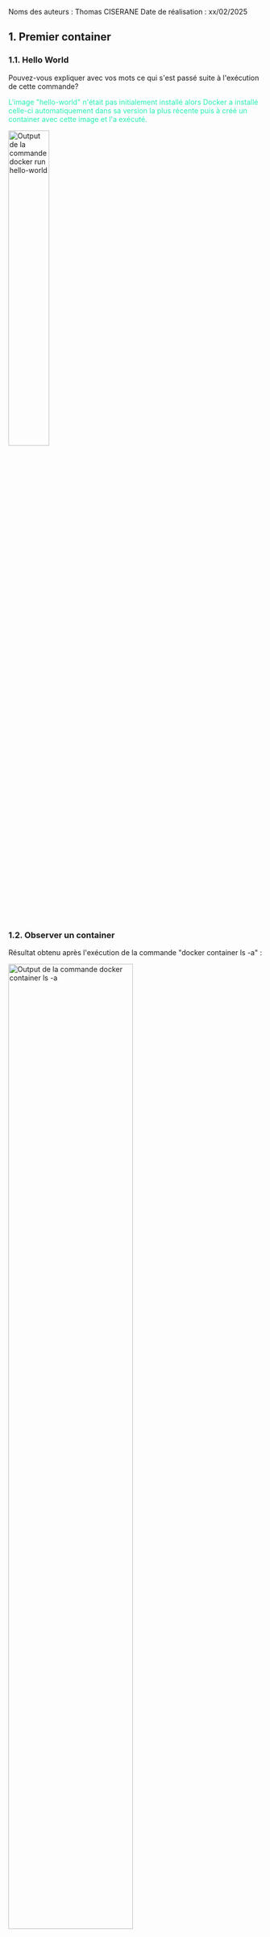 
Noms des auteurs :  Thomas CISERANE
Date de réalisation : xx/02/2025


## 1. Premier container

### 1.1. Hello World 

Pouvez-vous expliquer avec vos mots ce qui s'est passé suite à l'exécution de cette commande? 

<span style="color:#22eeb1">L'image "hello-world" n'était pas initialement installé alors Docker a installé  celle-ci automatiquement dans sa version la plus récente puis à créé un container avec cette image et l'a exécuté.</span>

<img src="./sceenshots/part1/1_1.png" alt="Output de la commande docker run hello-world" style="width:40%">

### 1.2.  Observer un container

Résultat obtenu après l'exécution de la commande "docker container ls -a" :

<img src="./sceenshots/part1/1_2.png" alt="Output de la commande docker container ls -a" style="width:70%">

Retrouvez les informations suivantes sur le container lancé précédemment : 
1. Quel est son identifiant ? 

    <span style="color:#22eeb1">Son ID est **7807bde91dba**d736e1b92888ec5562026425f99ace51feaa46fbf2dd7086b2de, soit **7807bde91dba** sur l'image.</span>

2. Quel est son nom ?

    <span style="color:#22eeb1">Son nom est priceless_goodall.</span>

3. Quel est son état ?

    <span style="color:#22eeb1">Son état est Exited car l'execution du container s'est terminée 5 minutes plus tard</span>

4. Quel est le nom de son image?  Avez-vous vu au point 1.1. d''où cette image provenait?

    <span style="color:#22eeb1">Le nom de son image est hello-world.</span>

5. Quelle commande le container a-t-il exécuté?

    <span style="color:#22eeb1">Il a exécuté la commande "/hello".</span>

6. Si vous avez installer Docker Desktop, pouvez-vous retrouver ces mêmes informations dans l'interface graphique?

    <img src="./sceenshots/part1/1_2_6.png" alt="Menu des containers" style="width:75%">

    <span style="color:#22eeb1">Pour trouver la dernière information soit celle de la commande, il faut rentrer dans le container, aller dans l'option "Inspect" puis trouver la commande dans le JSON.</span>

    <img src="./sceenshots/part1/1_2_6bis.png" alt="Champs CMD issu du json" style="width:30%">


### 1.3. Les images 

1. Quelles informations voyez-vous?  Quel est le lien avec ce que vous avez observé auparavant?

    <span style="color:#22eeb1">On retrouve le nom de l'image, sa version, son ID, Date de création et sa taille.
    En dehors des attributs cités juste avant, en rentrant dans l'image, on retrouve les étapes de comment celle-ci a été contruite et exécutée (commande "/hello").</span>

    <img src="./sceenshots/part1/1_3df.png" alt="Dockerfile" style="width:50%">

    <span style="color:#22eeb1">Le lien pourrait être que le container a utilisé cette image lors de sa création pour exécuter la commande "/hello".</span>

2. Comparez l'output de cette commande avec la vue correspondante de l'interface graphique.

    <span style="color:#22eeb1">On retrouve les mêmes informations que ceux de l'interface graphique.</span>

    <img src="./sceenshots/part1/1_3.png" alt="Output de la commande 'docker image ls'" style="width:50%">
    <img src="./sceenshots/part1/1_3bis.png" alt="Menu des images" style="width:70%">

3. Essayez de trouver la commande qui vous permettra de supprimer cette image.  C'est une bonne idée de ne pas conserver les images non utilisées sur votre système de fichiers : même avec la mutualisation de couches, elles prennent de l'espace sur le disque!

    <span style="color:#22eeb1">Pour supprimer une image on peut utiliser la commande "docker image rm -f" ou "docker rmi -f" avec "-f" pour forcer la suppression.</span>

### 1.4. Les volumes

## 2. Utiliser un container

### 2.1. Interagir avec un container

1. A quoi servent les options ```i``` et ```t```dans la commande ci-dessus? 

    <span style="color:#22eeb1">Les options ```i``` et ```t``` servent respectivement à maintenir l'entrée standard (stdin) ouverte, permettant d'interagir avec le conteneur et permettant d'avoir les fonctionnalités d'un terminal toujours dans l'interaction, comme par exemple le mot de passe ne s'affiche pas quand on le rentre, sans l'option ```t```, il s'afficherait.</span>

2. Chaque container Docker est destiné à exécuter une commande unique.  Quelle est-elle dans ce cas-ci?

    <span style="color:#22eeb1">La commande est "/bin/bash".</span>

3. Dans le container, quels sont les processus présents?  Et leurs PIDs? 

    <img src="./sceenshots/part2/2_1_3.png" alt="Output de la commande ps" style="width:50%">

    <span style="color:#22eeb1">Le processus est "bash" et son PID est 1</span>

4. Avec quel utilisateur êtes-vous loggé?

    <span style="color:#22eeb1">L'utilisateur est "root".</span>

5. Votre container a-t'il accès à Internet?  Qui est son résolveur?

    <span style="color:#22eeb1">Oui le conatiner a accès à internet :

    <img src="./sceenshots/part2/2_1_5.png" alt="Output ping google" style="width:45%">

    <span style="color:#22eeb1">Et son resolveur est: 192.168.65.7

    <img src="./sceenshots/part2/2_1_5bis.png" alt="Résolveur" style="width:45%">


### 2.2. Inspecter un container

1. Chaque container dispose d'une interface réseau.  Quelle est l'adresse **IP** de l'interface de votre container? 

    L'adresse IP est **172.17.0.2**.

    <img src="./sceenshots/part2/2_2_1.png" alt="Output de la commande docker inspect" style="width:40%">

2. Votre container a-t'il des **ports** ouverts?  

    Non, aucun port n'est ouvert.

    <img src="./sceenshots/part2/2_2_2.png" alt="Output de la commande docker inspect" style="width:55%">

### 2.3. Faire tourner un service dans un container

- Qu'avez-vous observé au niveau des "ports" ?  Expliquez et illustrez votre réponse avec des screenshots.

    Ici on voit que nginx tourne sur le port 80 utilisant le protocole TCP mais pas encore accessible en dehors de la machine.

    <img src="./sceenshots/part2/2_3_1.png" alt="Output de la commande docker inspect" style="width:30%">

    Après avoir exécuté la commande suivante: ```docker run -p80:80 --name=mon-serveur-web2b nginx```  et lancé le container, on voit qu'il est accessible en dehors de la machine car on préciser le port de la machine sur lequel il est lancé.

    <img src="./sceenshots/part2/2_3_2.png" alt="Output de la commande docker inspect" style="width:30%">

## 3. Construire des images

### 3.1. Figer un container

Après avoir utilisé les commandes:

<img src="./sceenshots/part3/3_1.png" alt="Après modification du index.html" style="width:50%">

<br>

Après la modification de l'index.html:

<img src="./sceenshots/part3/3_1bis.png" alt="Après modification du index.html" style="width:50%">

<br>

Sauvegarde de l'image modifiée à l'aide de la commande: ```docker container commit mon-serveur-web2b myweb```

<img src="./sceenshots/part3/3_1ter.png" alt="Après sauvegarde de l'image" style="width:50%">

### 3.2. Créer une image sur base d'un Dockerfile

Après la création du Dockerfile et du fichier index.html, j'ai créé l'image suivante:

<img src="./sceenshots/part3/3_2.png" alt="" style="width:50%">
<img src="./sceenshots/part3/3_2bis.png" alt="" style="width:50%">

Puis pour un test j'ai crréé un container sur base de cette image avec la commande suivante: ```docker run --name=web -p80:80 myweb2```

<img src="./sceenshots/part3/3_2ter.png" alt="" style="width:50%">

Puis j'ai lancé le container et j'ai observé qu'il est accessible en dehors de la machine.

<img src="./sceenshots/part3/3_2quater.png" alt="" style="width:50%">

## Exercices récapitulatifs

Documentez ici la réalisation des exercices, via des explications et des snapshots. 
### 4.1. Démarrer un serveur Web Apache

Pour l'image Apache, j'ai choisi "httpd" que j'ai installé en utilisant : ```docker pull httpd```

<img src="./sceenshots/part4/4_1.png" alt="Pull de l'image" style="width:40%">

J'ai ensuite démarré un premier container sur le port 80 de ma machine avec: ```docker run --name=myapache -p80:80 httpd```

Puis un deuxième container sur le port 8080 de ma machine avec: ```docker run --name=myapache2 -p8080:80 httpd```

<img src="./sceenshots/part4/4_1bis.png" alt="Menu des containers montrant les containers myapache et myapache2" style="width:55%">

Pour renter dans  chaque container, j'ai utilisé la commande suivante: ```docker exec -it [nom du container] bash``` avec pour nom du container **"myapache"** et **"myapache2"**

Puis j'ai fait un ```apt update``` et ```apt install -y nano``` puis j'ai modifié le fichier html pour chaque comme suit:

<img src="./sceenshots/part4/4_1ter.png" alt="Modification du fichier html pour le container myapache" style="width:20%">

<img src="./sceenshots/part4/4_1quater.png" alt="Modification du fichier html pour le container myapache2" style="width:20%">

Dans un répertoire, j'ai créé un dossier avec un fichier **Dockerfile** à l'interieur contenant les commandes suivantes:

```
FROM httpd:latest
RUN apt update && apt install -y nano
COPY index.html /usr/local/apache2/htdocs
```

Puis j'ai construit l'image avec la commande suivante: ```docker build -t myhttpd .```

<img src="./sceenshots/part4/4_1quin.png" alt="Construction de l'image" style="width:50%">

<img src="./sceenshots/part4/4_1quinbis.png" alt="Construction de l'image" style="width:80%">

Pour terminer, j'ai créé un container à partir de cette image avec la commande suivante: ```docker run --name=myapache3 -p1411:80 myhttpd``` puis je l'ai lancé et j'ai observé qu'il est accessible en dehors de la machine.

<img src="./sceenshots/part4/4_1quinter.png" alt="Page web de myapache3" style="width:30%">

### 4.2. Lancer un résolveur Bind dans un container Docker

1. Quelle configuration avez-vous effectuée au niveau des ports ?
2. Qu'avez-vous observé dans la trace Wireshark qui prouve que la configuration est correcte?  Illustrez avec un screenshot de la capture.

### 4.3. Container avec script Python
